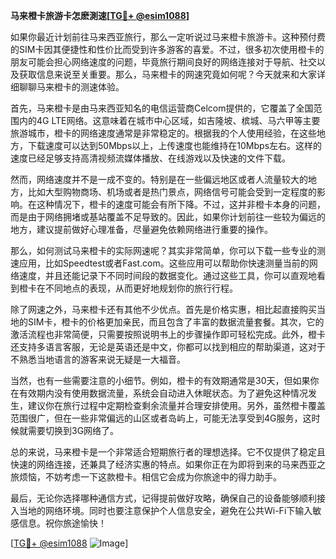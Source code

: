 **马来橙卡旅游卡怎麽測速[[TG💪+ @esim1088](https://t.me/s/esim1088)]**

如果你最近计划前往马来西亚旅行，那么一定听说过马来橙卡旅游卡。这种预付费的SIM卡因其便捷性和性价比而受到许多游客的喜爱。不过，很多初次使用橙卡的朋友可能会担心网络速度的问题，毕竟旅行期间良好的网络连接对于导航、社交以及获取信息来说至关重要。那么，马来橙卡的网速究竟如何呢？今天就来和大家详细聊聊马来橙卡的测速体验。

首先，马来橙卡是由马来西亚知名的电信运营商Celcom提供的，它覆盖了全国范围内的4G LTE网络。这意味着在城市中心区域，如吉隆坡、槟城、马六甲等主要旅游城市，橙卡的网络速度通常是非常稳定的。根据我的个人使用经验，在这些地方，下载速度可以达到50Mbps以上，上传速度也能维持在10Mbps左右。这样的速度已经足够支持高清视频流媒体播放、在线游戏以及快速的文件下载。

然而，网络速度并不是一成不变的。特别是在一些偏远地区或者人流量较大的地方，比如大型购物商场、机场或者是热门景点，网络信号可能会受到一定程度的影响。在这种情况下，橙卡的速度可能会有所下降。不过，这并非橙卡本身的问题，而是由于网络拥堵或基站覆盖不足导致的。因此，如果你计划前往一些较为偏远的地方，建议提前做好心理准备，尽量避免依赖网络进行重要的操作。

那么，如何测试马来橙卡的实际网速呢？其实非常简单，你可以下载一些专业的测速应用，比如Speedtest或者Fast.com。这些应用可以帮助你快速测量当前的网络速度，并且还能记录下不同时间段的数据变化。通过这些工具，你可以直观地看到橙卡在不同地点的表现，从而更好地规划你的旅行行程。

除了网速之外，马来橙卡还有其他不少优点。首先是价格实惠，相比起直接购买当地的SIM卡，橙卡的价格更加亲民，而且包含了丰富的数据流量套餐。其次，它的激活流程也非常简便，只需要按照说明书上的步骤操作即可轻松完成。此外，橙卡还支持多语言客服，无论是英语还是中文，你都可以找到相应的帮助渠道，这对于不熟悉当地语言的游客来说无疑是一大福音。

当然，也有一些需要注意的小细节。例如，橙卡的有效期通常是30天，但如果你在有效期内没有使用数据流量，系统会自动进入休眠状态。为了避免这种情况发生，建议你在旅行过程中定期检查剩余流量并合理安排使用。另外，虽然橙卡覆盖范围很广，但在一些非常偏远的山区或者岛屿上，可能无法享受到4G服务，这时候就需要切换到3G网络了。

总的来说，马来橙卡是一个非常适合短期旅行者的理想选择。它不仅提供了稳定且快速的网络连接，还兼具了经济实惠的特点。如果你正在为即将到来的马来西亚之旅烦恼，不妨考虑一下这款橙卡。相信它会成为你旅途中的得力助手。

最后，无论你选择哪种通信方式，记得提前做好攻略，确保自己的设备能够顺利接入当地的网络环境。同时也要注意保护个人信息安全，避免在公共Wi-Fi下输入敏感信息。祝你旅途愉快！

[[TG💪+ @esim1088](https://t.me/s/esim1088) ![Image](https://i.postimg.cc/4NQfJmqS/Snipaste-2025-05-13-00-14-12.png)]